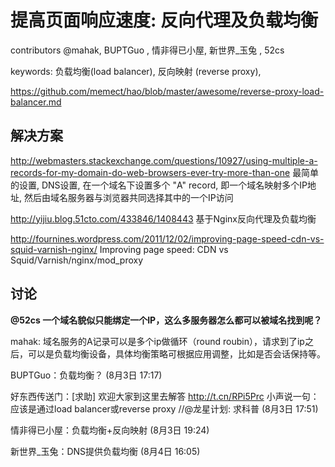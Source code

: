 # 提高页面响应速度: 反向代理及负载均衡
contributors @mahak, BUPTGuo , 情非得已小屋, 新世界_玉兔 , 52cs

keywords:
 负载均衡(load balancer),
 反向映射 (reverse proxy),

https://github.com/memect/hao/blob/master/awesome/reverse-proxy-load-balancer.md


## 解决方案
http://webmasters.stackexchange.com/questions/10927/using-multiple-a-records-for-my-domain-do-web-browsers-ever-try-more-than-one 最简单的设置, DNS设置, 在一个域名下设置多个 "A" record, 即一个域名映射多个IP地址, 然后由域名服务器与浏览器共同选择其中的一个IP访问

http://yijiu.blog.51cto.com/433846/1408443 基于Nginx反向代理及负载均衡

http://fournines.wordpress.com/2011/12/02/improving-page-speed-cdn-vs-squid-varnish-nginx/ Improving page speed: CDN vs Squid/Varnish/nginx/mod_proxy



## 讨论
<b>@52cs 一个域名貌似只能绑定一个IP，这么多服务器怎么都可以被域名找到呢？</b>

mahak: 域名服务的A记录可以是多个ip做循环（round roubin），请求到了ip之后，可以是负载均衡设备，具体均衡策略可根据应用调整，比如是否会话保持等。

BUPTGuo：负载均衡？ (8月3日 17:17)

好东西传送门：[求助] 欢迎大家到这里去解答 http://t.cn/RPi5Prc 小声说一句：应该是通过load balancer或reverse proxy //@龙星计划: 求科普 (8月3日 17:51)

情非得已小屋：负载均衡+反向映射 (8月3日 19:24)

新世界_玉兔：DNS提供负载均衡 (8月4日 16:05)
